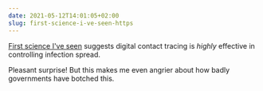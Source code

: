 ```yaml
---
date: 2021-05-12T14:01:05+02:00
slug: first-science-i-ve-seen-https
---
```

[First science I've seen](https://www.nature.com/articles/s41586-021-03606-z) suggests digital contact tracing is _highly_ effective in controlling infection spread.

Pleasant surprise! But this makes me even angrier about how badly governments have botched this.


